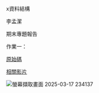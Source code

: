 x資料結構

李孟潔

期末專題報告

作業一：
      
[原始碼](https://github.com/Mariannalee/data-structure)

[相關影片](https://youtu.be/YCsPRpge7pY)

![螢幕擷取畫面 2025-03-17 234137](https://github.com/user-attachments/assets/f0518a58-74d9-4bd9-a935-7e1342e1f4e9)





